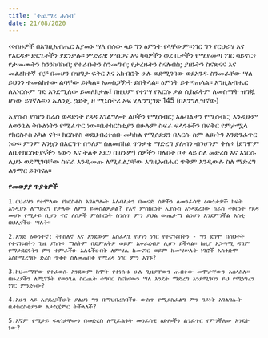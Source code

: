 ```yaml
---
title: 'ተጨማሪ ሐሳብ'
date: 21/08/2020
---
```


‹‹ብዙዎች በእግዚአብሔር እያመኑ ሣለ በሰው ላይ ግን ዕምነት የላቸውም።ነገር ግን የርህራሄ እና የእርዳታ ድርጊቶችን ያደንቃሉ። ምድራዊ ምስጋና እና ካሳዎችን ወደ ቤታችን የሚያመጣ ነገር ሳይኖር፥ የታመሙትን ስንንከባከብ; የተራቡትን ስንመግብ; የታረዙትን ስናለብስ; ያዘኑትን ስናጽናና እና መልዕክተኛ ብቻ በመሆን በዝግታ ፍቅር እና አክብሮት ሁሉ ወደሚገባው ወደአንዱ ስንመራቸው ሣለ ይህንን ተመልክተው ልባቸው ይነካል። አመስጋኝነት ይበቅላል። ዕምነት ይቀጣጠላል። እግዚአብሔር ለእነርሱም ግድ እንደሚለው ይመለክታሉ፤ በዚህም የተነሣ የእርሱ ቃል ሲከፈትም ለመስማት ዝግጁ ሆነው ይገኛሉ።›› ኤለንጀ. ኋይት, ዘ ሚኒስትሪ ኦፍ ሂሊንግ;ገጽ 145 (በእንግሊዝኛው)

ኢየሱስ ያሳየን ከራስ ወዳድነት የጸዳ አገልግሎት ልቦችን የሚሰብር; አሉባልታን የሚሰብር; እንዲሁም ለወንጌል ቅቡልነትን የሚፈጥር ነው።ቤተክርስቲያን በሁሉም ስፍራ ፍላጎቶችን በፍቅር የምታሟላ የክርስቶስ አካል ናት። ክርስቶስ ወደህብረተሰቡ   			    መካከል የሚሰድደን በእርሱ ስም ልዩነትን እንድንፈጥር ነው። ምንም እንኳን በእርግጥ በዓለም ስለመበከል ጥንቃቄ ማድረግ ያለብን ብንሆንም ቅሉ፥ (ደግሞም ለቤተክርስቲያናችን ዕውን እና ትልቅ አደጋ ቢሆኑም) ሰዎችን ባሉበት ቦታ ላይ ስለ መድረስ እና እነርሱ ሊሆኑ ወደሚገባቸው ስፍራ እንዲመጡ ለሚፈልጋቸው እግዚአብሔር ጥቅም እንዲውሉ ስለ ማድረግ ልንማር ይገባናል።

**የመወያያ ጥያቄዎች**

`1.ርህራሄን የተሞላው የክርስቶስ አገልግሎት አሉባልታን በመናድ ሰዎችን ለመንፈሳዊ ዕውነታዎች ክፍት እንዲሆኑ ለማድረግ የቻለው ለምን ይመስልዎታል? የእኛ ምስክርነት ኢየሱስ እንዳደረገው ከራስ ተኮርነት የጸዳ መሆኑ የሚታይ ቢሆን ኖሮ ለሰዎች ምስክርነት ስንሰጥ ምን ያህል ውጤታማ ልንሆን እንደምንችል እስቲ በህሊናችሁ ሣሉት።`

`2.አንድ ዕውነተኛ; ትክከለኛ እና እንደውም አስፈላጊ የሆነን ነገር የተናገሩበትን - ግን ደግሞ በስህተት የተናገሩበትን ጊዜ ያስቡ፥ ማለትም በድምጸትዎ ወይም አቀራረብዎ ሊሆን ይችላል። ከዚያ አጋጣሚ ዳግም የማታደርጉትን ምን ተምራችሁ አለፋችሁበት ለምሣሌ ከመናገር ወይም ከመሣሠሉት ነገሮች አስቀድሞ እስከሚረግቡ ድረስ ጥቂት ስለመጠበቅ የሚረዳ ነገር ምን አገኙ?`

`3.ከህመማቸው የተፈወሱ እንደውም ከሞት የተነሱቱ ሁሉ ጊዜያቸውን ጠብቀው መሞታቸውን አሰላስሉ። በዙሪያችን ለሚገኙት የወንጌል ስርጨት ተግባር ስናከናውን ሣለ እንዴት ማድረግ እንደሚገባን ይህ የሚነግረን ነገር ምንድነው?`

`4.አሁን ላይ እያደረጋችሁት ያልሆነ ግን በማህበረሰባችሁ ውስጥ የሚያስፈልግ ምን ዓይነት አገልግሎት ቤተክርስቲያንዎ ልታስጀምር ትችላለች?`

`5.እኛም የሚታይ ፍላጎታቸውን በመድረስ ለሚፈልጉት መንፈሳዊ ዕድሎችን ልንፈጥር የምንችለው እንዴት ነው?   `